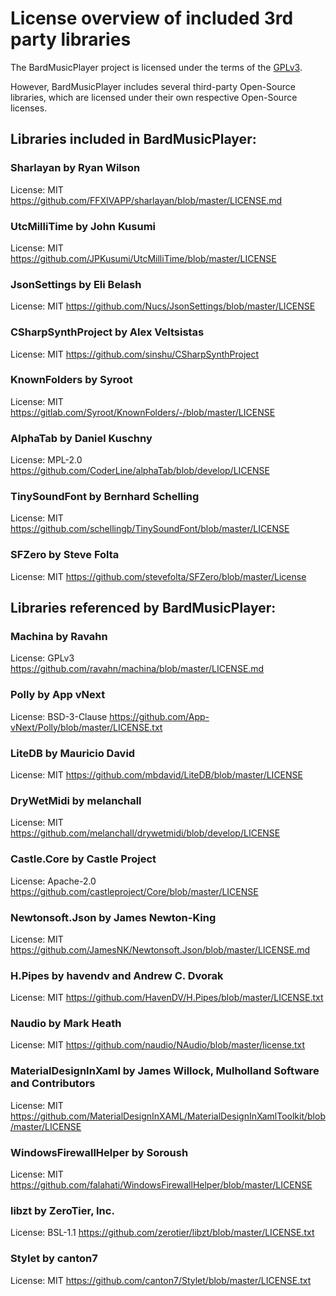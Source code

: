 # License overview of included 3rd party libraries

The BardMusicPlayer project is licensed under the terms of the [GPLv3](https://github.com/BardMusicPlayer/BardMusicPlayer/blob/develop/LICENSE).

However, BardMusicPlayer includes several third-party Open-Source libraries,
which are licensed under their own respective Open-Source licenses.


## Libraries included in BardMusicPlayer:

### Sharlayan by Ryan Wilson
License: MIT
https://github.com/FFXIVAPP/sharlayan/blob/master/LICENSE.md

### UtcMilliTime by John Kusumi
License: MIT
https://github.com/JPKusumi/UtcMilliTime/blob/master/LICENSE

### JsonSettings by Eli Belash
License: MIT
https://github.com/Nucs/JsonSettings/blob/master/LICENSE

### CSharpSynthProject by Alex Veltsistas
License: MIT
https://github.com/sinshu/CSharpSynthProject

### KnownFolders by Syroot
License: MIT
https://gitlab.com/Syroot/KnownFolders/-/blob/master/LICENSE

### AlphaTab by Daniel Kuschny
License: MPL-2.0
https://github.com/CoderLine/alphaTab/blob/develop/LICENSE

### TinySoundFont by Bernhard Schelling
License: MIT
https://github.com/schellingb/TinySoundFont/blob/master/LICENSE

### SFZero by Steve Folta
License: MIT
https://github.com/stevefolta/SFZero/blob/master/License


## Libraries referenced by BardMusicPlayer:

### Machina by Ravahn
License: GPLv3
https://github.com/ravahn/machina/blob/master/LICENSE.md

### Polly by App vNext
License: BSD-3-Clause
https://github.com/App-vNext/Polly/blob/master/LICENSE.txt

### LiteDB by Mauricio David
License: MIT
https://github.com/mbdavid/LiteDB/blob/master/LICENSE

### DryWetMidi by melanchall
License: MIT
https://github.com/melanchall/drywetmidi/blob/develop/LICENSE

### Castle.Core by Castle Project
License: Apache-2.0
https://github.com/castleproject/Core/blob/master/LICENSE

### Newtonsoft.Json by James Newton-King
License: MIT
https://github.com/JamesNK/Newtonsoft.Json/blob/master/LICENSE.md

### H.Pipes by havendv and Andrew C. Dvorak
License: MIT
https://github.com/HavenDV/H.Pipes/blob/master/LICENSE.txt

### Naudio by Mark Heath
License: MIT
https://github.com/naudio/NAudio/blob/master/license.txt

### MaterialDesignInXaml by James Willock, Mulholland Software and Contributors
License: MIT
https://github.com/MaterialDesignInXAML/MaterialDesignInXamlToolkit/blob/master/LICENSE

### WindowsFirewallHelper by Soroush
License: MIT
https://github.com/falahati/WindowsFirewallHelper/blob/master/LICENSE

### libzt by ZeroTier, Inc.
License: BSL-1.1
https://github.com/zerotier/libzt/blob/master/LICENSE.txt

### Stylet by canton7
License: MIT
https://github.com/canton7/Stylet/blob/master/LICENSE.txt